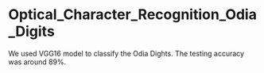 # Optical_Character_Recognition_Odia_Digits
We used VGG16 model to classify the Odia Dights. The testing accuracy was around 89%.

